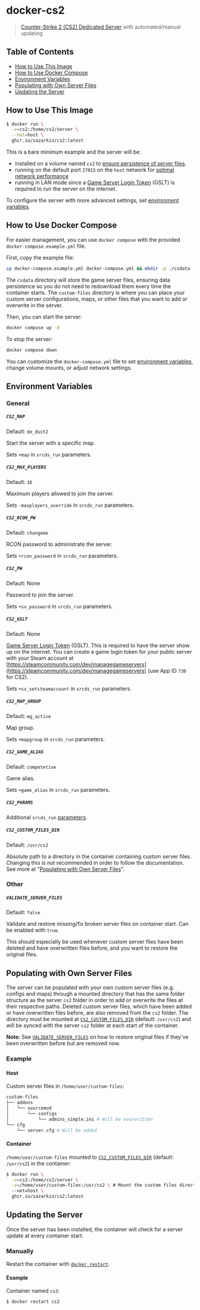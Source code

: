 # docker-cs2

> [Counter-Strike 2 (CS2) Dedicated Server](https://developer.valvesoftware.com/wiki/Counter-Strike_2/Dedicated_Servers) with automated/manual updating

## Table of Contents

- [How to Use This Image](#how-to-use-this-image)
- [How to Use Docker Compose](#how-to-use-docker-compose)
- [Environment Variables](#environment-variables)
- [Populating with Own Server Files](#populating-with-own-server-files)
- [Updating the Server](#updating-the-server)

## How to Use This Image

```sh
$ docker run \
  -v=cs2:/home/cs2/server \
  --net=host \
  ghcr.io/sazarkin/cs2:latest
```

This is a bare minimum example and the server will be:

- installed on a volume named `cs2` to [ensure persistence of server files](https://docs.docker.com/storage/).
- running on the default port `27015` on the `host` network for [optimal network performance](https://docs.docker.com/network/host/)
- running in LAN mode since a [Game Server Login Token](https://developer.valvesoftware.com/wiki/Counter-Strike_2/Dedicated_Servers#Registering_Game_Server_Login_Token) (GSLT) is required to run the server on the internet.

To configure the server with more advanced settings, set [environment variables](#environment-variables).

## How to Use Docker Compose

For easier management, you can use `docker compose` with the provided `docker-compose.example.yml` file.

First, copy the example file:

```sh
cp docker-compose.example.yml docker-compose.yml && mkdir -p ./csdata ./custom-files
```

The `csdata` directory will store the game server files, ensuring data persistence so you do not need to redownload them every time the container starts. The `custom-files` directory is where you can place your custom server configurations, maps, or other files that you want to add or overwrite in the server.

Then, you can start the server:

```sh
docker compose up -d
```

To stop the server:

```sh
docker compose down
```

You can customize the `docker-compose.yml` file to set [environment variables](#environment-variables), change volume mounts, or adjust network settings.



## Environment Variables

### General

##### `CS2_MAP`

Default: `de_dust2`

Start the server with a specific map.

Sets `+map` in `srcds_run` parameters.

##### `CS2_MAX_PLAYERS`

Default: `16`

Maximum players allowed to join the server.

Sets `-maxplayers_override` in `srcds_run` parameters.

##### `CS2_RCON_PW`

Default: `changeme`

RCON password to administrate the server.

Sets `+rcon_password` in `srcds_run` parameters.

##### `CS2_PW`

Default: None

Password to join the server.

Sets `+sv_password` in `srcds_run` parameters.

##### `CS2_GSLT`

Default: None

[Game Server Login Token](https://developer.valvesoftware.com/wiki/Counter-Strike_2/Dedicated_Servers#Registering%20Game%20Server%20Login%20Token) (GSLT). This is required to have the server show up on the internet. You can create a game login token for your public server with your Steam account at [https://steamcommunity.com/dev/managegameservers](https://steamcommunity.com/dev/managegameservers) (use App ID `730` for CS2).

Sets `+sv_setsteamaccount` in `srcds_run` parameters.

##### `CS2_MAP_GROUP`

Default: `mg_active`

Map group.

Sets `+mapgroup` in `srcds_run` parameters.

##### `CS2_GAME_ALIAS`

Default: `competetive`

Game alias.

Sets `+game_alias` in `srcds_run` parameters.

##### `CS2_PARAMS`

Additional `srcds_run` [parameters](https://developer.valvesoftware.com/wiki/Counter-Strike_2/Dedicated_Servers#Command-Line_Parameters).

##### `CS2_CUSTOM_FILES_DIR`

Default: `/usr/cs2`

Absolute path to a directory in the container containing custom server files. Changing this is not recommended in order to follow the documentation. See more at "[Populating with Own Server Files](#populating-with-own-server-files)".


### Other

##### `VALIDATE_SERVER_FILES`

Default: `false`

Validate and restore missing/fix broken server files on container start. Can be enabled with `true`.

This should especially be used whenever custom server files have been deleted and have overwritten files before, and you want to restore the original files.

## Populating with Own Server Files

The server can be populated with your own custom server files (e.g. configs and maps) through a mounted directory that has the same folder structure as the server `cs2` folder in order to add or overwrite the files at their respective paths. Deleted custom server files, which have been added or have overwritten files before, are also removed from the `cs2` folder. The directory must be mounted at [`CS2_CUSTOM_FILES_DIR`](#cs2_custom_files_dir) (default: `/usr/cs2`) and will be synced with the server `cs2` folder at each start of the container.

**Note:** See [`VALIDATE_SERVER_FILES`](#validate_server_files) on how to restore original files if they've been overwritten before but are removed now.

### Example

#### Host

Custom server files in `/home/user/custom-files`:

<!-- prettier-ignore-start -->
```sh
custom-files
├── addons
│   └── sourcemod
│       └── configs
│           └── admins_simple.ini # Will be overwritten
└── cfg
    └── server.cfg # Will be added
```
<!-- prettier-ignore-end -->

#### Container

`/home/user/custom-files` mounted to [`CS2_CUSTOM_FILES_DIR`](#cs2_custom_files_dir) (default: `/usr/cs2`) in the container:

<!-- prettier-ignore-start -->
```sh
$ docker run \
  -v=cs2:/home/cs2/server \
  -v=/home/user/custom-files:/usr/cs2 \ # Mount the custom files directory
  --net=host \
  ghcr.io/sazarkin/cs2:latest
```
<!-- prettier-ignore-end -->

## Updating the Server

Once the server has been installed, the container will check for a server update at every container start.

### Manually

Restart the container with [`docker restart`](https://docs.docker.com/engine/reference/commandline/restart/).

#### Example

Container named `cs2`:

```sh
$ docker restart cs2
```
